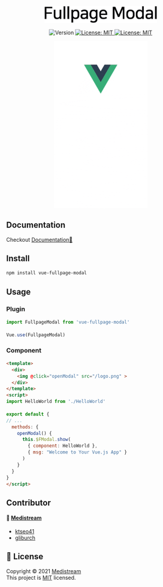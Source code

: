 <p align="center">
  <a href="https://github.com/medistream-team/vue-fullpage-modal" target="_blank">
    <img width="300px" src="logo.png" />
  </a>
</p>
<p align="center">
  <img alt="Version" src="https://img.shields.io/badge/version-0.3.0-blue.svg?cacheSeconds=2592000" />
  <a href="#" target="_blank">
    <img alt="License: MIT" src="https://img.shields.io/badge/License-MIT-yellow.svg" />
  </a>
  <a href="https://vuejs.org/" target="_blank">
    <img alt="License: MIT" src="https://img.shields.io/badge/vue-2.x-brightgreen.svg" />
  </a>
</p>
<p align="center">
<img width="250px" src="example-scrolling.gif" />
</p>


## Documentation

Checkout [Documentation📝](https://medistream-team.github.io/vue-fullpage-modal/)

## Install

```sh
npm install vue-fullpage-modal
```

## Usage

### Plugin

```javascript
import FullpageModal from 'vue-fullpage-modal'

Vue.use(FullpageModal)
```

### Component

```html
<template>
  <div>
    <img @click="openModal" src="/logo.png" >
  </div>
</template>
<script>
import HelloWorld from './HelloWorld'

export default {
// ...
  methods: {
    openModal() {
      this.$FModal.show(
        { component: HelloWorld },
        { msg: "Welcome to Your Vue.js App" }
      )
    }
  }
}
</script>
```

## Contributor

#### 👥  [**Medistream**](https://github.com/medistream-team) 

  - [ktseo41](https://github.com/ktseo41) <br />
  - [gliburch](https://github.com/gliburch)

## 📝 License

Copyright © 2021 [Medistream](https://github.com/medistream-team)<br />
This project is [MIT](https://github.com/medistream-team/vue-fullpage-modal/blob/master/LICENSE) licensed.


<!-- ***
_This README was generated with ❤️ by [readme-md-generator](https://github.com/kefranabg/readme-md-generator)_ -->